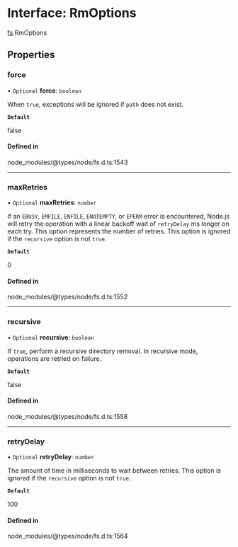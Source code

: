 # Interface: RmOptions

[fs](../modules/fs.md).RmOptions

## Properties

### force

• `Optional` **force**: `boolean`

When `true`, exceptions will be ignored if `path` does not exist.

**`Default`**

false

#### Defined in

node_modules/@types/node/fs.d.ts:1543

___

### maxRetries

• `Optional` **maxRetries**: `number`

If an `EBUSY`, `EMFILE`, `ENFILE`, `ENOTEMPTY`, or
`EPERM` error is encountered, Node.js will retry the operation with a linear
backoff wait of `retryDelay` ms longer on each try. This option represents the
number of retries. This option is ignored if the `recursive` option is not
`true`.

**`Default`**

0

#### Defined in

node_modules/@types/node/fs.d.ts:1552

___

### recursive

• `Optional` **recursive**: `boolean`

If `true`, perform a recursive directory removal. In
recursive mode, operations are retried on failure.

**`Default`**

false

#### Defined in

node_modules/@types/node/fs.d.ts:1558

___

### retryDelay

• `Optional` **retryDelay**: `number`

The amount of time in milliseconds to wait between retries.
This option is ignored if the `recursive` option is not `true`.

**`Default`**

100

#### Defined in

node_modules/@types/node/fs.d.ts:1564
